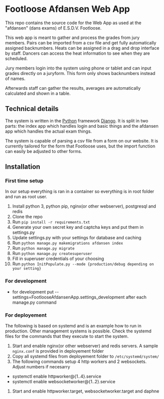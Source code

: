 # Footloose Afdansen Web App
This repo contains the source code for the Web App as used at the "afdansen" (dans exams) of E.S.D.V. Footloose.

This web app is meant to gather and process the grades from jury members. Pairs can be imported from a csv file and get 
fully automatically assigned backnumbers. Heats can be assigned in a drag and drop interface by staff.
Dancers can access the heat information to see when they are scheduled.

Jury members login into the system using phone or tablet and can input grades directly on a juryform. This form only shows
backnumbers instead of names.

Afterwards staff can gather the results, averages are automatically calculated and shown in a table.

## Technical details
The system is written in the [Python](https://www.python.org/) framework [Django](https://www.djangoproject.com/).
It is split in two parts: the index app which handles login and basic things and the afdansen app which handles the 
actual exam things.

The system is capable of parsing a csv file from a form on our website.
It is currently tailored for the form that Footloose uses, but the import function can easily be adjusted to other forms.

## Installation
### First time setup
In our setup everything is ran in a container so everything is in root folder and run as root user.
1. Install python 3, python pip, nginx(or other webserver), postgresql and redis
1. Clone the repo
1. Run ```pip install -r requirements.txt```
1. Generate your own secret key and captcha keys and put them in settings.py
1. Update settings.py with your settings for database and caching
1. Run ```python manage.py makemigrations afdansen index```
1. Run ```python manage.py migrate```
1. Run ```python manage.py createsuperuser```
1. Fill in superuser credentials of your choosing
1. Run ```python InitPopulate.py --mode {production/debug depending on your setting}```


### For development
* for development put --settings=FootlooseAfdansenApp.settings_development after each manage.py command

### For deployement
The following is based on systemd and is an example how to run in production. Other management systems is possible.
Check the systemd files for the commands that they execute to start the system.
1. Start and enable nginx(or other webserver) and redis servers. A sample ```nginx.conf``` is provided in deployement folder
1. Copy all systemd files from deployement folder to ```/etc/systemd/system/```
1. The following commands setup 4 http workers and 2 websockets. Adjust numbers if necesarry
  * systemctl enable httpworker@{1..4}.service
  * systemctl enable websocketworker@{1..2}.service
1. Start and enable httpworker.target, websocketworker.target and daphne
